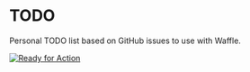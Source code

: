 # TODO

Personal TODO list based on GitHub issues to use with Waffle.

[![Ready for Action](https://badge.waffle.io/egorpe/tasks.svg?label=ready&title=Ready)](http://waffle.io/egorpe/tasks)
